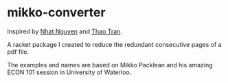 # mikko-converter

Inspired by [Nhat Nguyen](https://github.com/nhat-nguyen) and [Thao Tran](https://github.com/ThaoTrann).

A racket package I created to reduce the redundant consecutive pages of a pdf file.

The examples and names are based on Mikko Packlean and his amazing ECON 101 session in University of Waterloo. 
